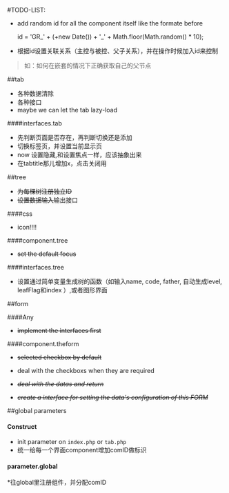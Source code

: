 #TODO-LIST:

* add random id for all the component itself like the formate before
	
	id = 'GR_' + (+new Date()) + '_' + Math.floor(Math.random() * 10);

* 根据id设置关联关系（主控与被控、父子关系），并在操作时候加入id来控制
> 如：如何在嵌套的情况下正确获取自己的父节点

##tab

* 各种数据清除
* 各种接口
* maybe we can let the tab lazy-load

####interfaces.tab

* 先判断页面是否存在，再判断切换还是添加
* 切换标签页，并设置当前显示页
* now 设置隐藏,和设置焦点一样，应该抽象出来
* 在tabtitle那儿增加x，点击关闭用


##tree

* ~~为每棵树注册独立ID~~
* ~~设置数据输入~~输出接口

####css

* icon!!!!

####component.tree

* ~~set the default focus~~

####interfaces.tree

* 设置通过简单变量生成树的函数（如输入name, code, father, 自动生成level, leafFlag和index ）,或者图形界面


##form

####Any

* ~~implement the interfaces first~~

####component.theform

* ~~selected checkbox by default~~
* deal with the checkboxs when they are required

* ~~*deal with the datas and return*~~
* ~~*create a interface for setting the data's configuration of this FORM*~~


##global parameters

#### Construct

* init parameter on `index.php` or `tab.php`
* 统一给每一个界面component增加comID做标识

#### parameter.global

*往global里注册组件，并分配comID

